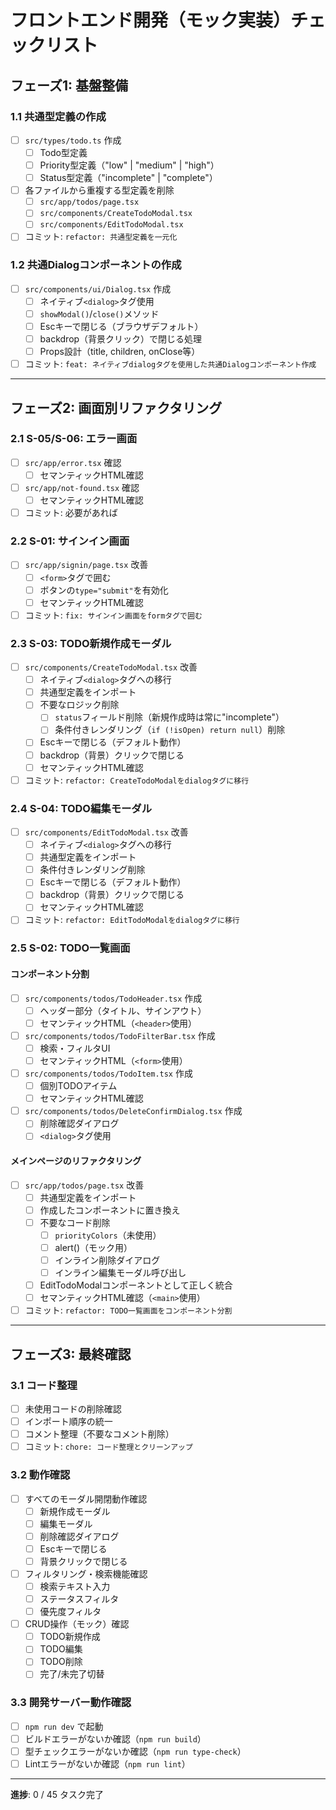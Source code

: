# フロントエンド開発（モック実装）チェックリスト

## フェーズ1: 基盤整備

### 1.1 共通型定義の作成

- [ ] `src/types/todo.ts` 作成
  - [ ] Todo型定義
  - [ ] Priority型定義（"low" | "medium" | "high"）
  - [ ] Status型定義（"incomplete" | "complete"）
- [ ] 各ファイルから重複する型定義を削除
  - [ ] `src/app/todos/page.tsx`
  - [ ] `src/components/CreateTodoModal.tsx`
  - [ ] `src/components/EditTodoModal.tsx`
- [ ] コミット: `refactor: 共通型定義を一元化`

### 1.2 共通Dialogコンポーネントの作成

- [ ] `src/components/ui/Dialog.tsx` 作成
  - [ ] ネイティブ`<dialog>`タグ使用
  - [ ] `showModal()`/`close()`メソッド
  - [ ] Escキーで閉じる（ブラウザデフォルト）
  - [ ] backdrop（背景クリック）で閉じる処理
  - [ ] Props設計（title, children, onClose等）
- [ ] コミット: `feat: ネイティブdialogタグを使用した共通Dialogコンポーネント作成`

---

## フェーズ2: 画面別リファクタリング

### 2.1 S-05/S-06: エラー画面

- [ ] `src/app/error.tsx` 確認
  - [ ] セマンティックHTML確認
- [ ] `src/app/not-found.tsx` 確認
  - [ ] セマンティックHTML確認
- [ ] コミット: 必要があれば

### 2.2 S-01: サインイン画面

- [ ] `src/app/signin/page.tsx` 改善
  - [ ] `<form>`タグで囲む
  - [ ] ボタンの`type="submit"`を有効化
  - [ ] セマンティックHTML確認
- [ ] コミット: `fix: サインイン画面をformタグで囲む`

### 2.3 S-03: TODO新規作成モーダル

- [ ] `src/components/CreateTodoModal.tsx` 改善
  - [ ] ネイティブ`<dialog>`タグへの移行
  - [ ] 共通型定義をインポート
  - [ ] 不要なロジック削除
    - [ ] `status`フィールド削除（新規作成時は常に"incomplete"）
    - [ ] 条件付きレンダリング（`if (!isOpen) return null`）削除
  - [ ] Escキーで閉じる（デフォルト動作）
  - [ ] backdrop（背景）クリックで閉じる
  - [ ] セマンティックHTML確認
- [ ] コミット: `refactor: CreateTodoModalをdialogタグに移行`

### 2.4 S-04: TODO編集モーダル

- [ ] `src/components/EditTodoModal.tsx` 改善
  - [ ] ネイティブ`<dialog>`タグへの移行
  - [ ] 共通型定義をインポート
  - [ ] 条件付きレンダリング削除
  - [ ] Escキーで閉じる（デフォルト動作）
  - [ ] backdrop（背景）クリックで閉じる
  - [ ] セマンティックHTML確認
- [ ] コミット: `refactor: EditTodoModalをdialogタグに移行`

### 2.5 S-02: TODO一覧画面

#### コンポーネント分割

- [ ] `src/components/todos/TodoHeader.tsx` 作成
  - [ ] ヘッダー部分（タイトル、サインアウト）
  - [ ] セマンティックHTML（`<header>`使用）
- [ ] `src/components/todos/TodoFilterBar.tsx` 作成
  - [ ] 検索・フィルタUI
  - [ ] セマンティックHTML（`<form>`使用）
- [ ] `src/components/todos/TodoItem.tsx` 作成
  - [ ] 個別TODOアイテム
  - [ ] セマンティックHTML確認
- [ ] `src/components/todos/DeleteConfirmDialog.tsx` 作成
  - [ ] 削除確認ダイアログ
  - [ ] `<dialog>`タグ使用

#### メインページのリファクタリング

- [ ] `src/app/todos/page.tsx` 改善
  - [ ] 共通型定義をインポート
  - [ ] 作成したコンポーネントに置き換え
  - [ ] 不要なコード削除
    - [ ] `priorityColors`（未使用）
    - [ ] alert()（モック用）
    - [ ] インライン削除ダイアログ
    - [ ] インライン編集モーダル呼び出し
  - [ ] EditTodoModalコンポーネントとして正しく統合
  - [ ] セマンティックHTML確認（`<main>`使用）
- [ ] コミット: `refactor: TODO一覧画面をコンポーネント分割`

---

## フェーズ3: 最終確認

### 3.1 コード整理

- [ ] 未使用コードの削除確認
- [ ] インポート順序の統一
- [ ] コメント整理（不要なコメント削除）
- [ ] コミット: `chore: コード整理とクリーンアップ`

### 3.2 動作確認

- [ ] すべてのモーダル開閉動作確認
  - [ ] 新規作成モーダル
  - [ ] 編集モーダル
  - [ ] 削除確認ダイアログ
  - [ ] Escキーで閉じる
  - [ ] 背景クリックで閉じる
- [ ] フィルタリング・検索機能確認
  - [ ] 検索テキスト入力
  - [ ] ステータスフィルタ
  - [ ] 優先度フィルタ
- [ ] CRUD操作（モック）確認
  - [ ] TODO新規作成
  - [ ] TODO編集
  - [ ] TODO削除
  - [ ] 完了/未完了切替

### 3.3 開発サーバー動作確認

- [ ] `npm run dev` で起動
- [ ] ビルドエラーがないか確認（`npm run build`）
- [ ] 型チェックエラーがないか確認（`npm run type-check`）
- [ ] Lintエラーがないか確認（`npm run lint`）

---

**進捗**: 0 / 45 タスク完了
